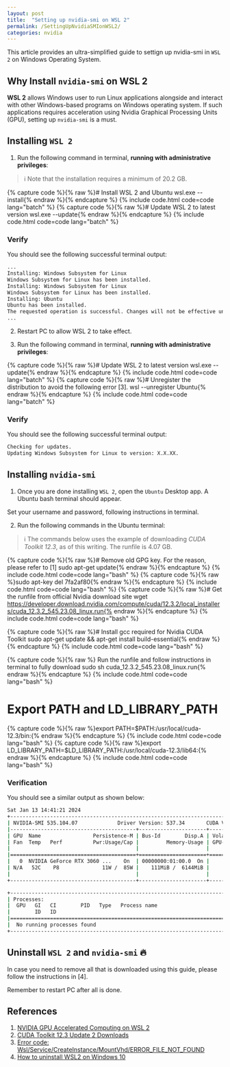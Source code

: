 ```yaml
---
layout: post
title:  "Setting up nvidia-smi on WSL 2"
permalink: /SettingUpNvidiaSMIonWSL2/
categories: nvidia
---
```



This article provides an ultra-simplified guide to settign up nvidia-smi in `WSL 2` on Windows Operating System.

## **Why Install `nvidia-smi` on WSL 2**

**WSL 2** allows Windows user to run Linux applications alongside and interact with other Windows-based programs on Windows operating system. If such applications requires acceleration using Nvidia Graphical Processing Units (GPU), setting up `nvidia-smi` is a must.

## **Installing `WSL 2`**

1. Run the following command in terminal, **running with administrative privileges**:

> ℹ️ Note that the installation requires a minimum of 20.2 GB.

{% capture code %}{% raw %}# Install WSL 2 and Ubuntu
wsl.exe --install{% endraw %}{% endcapture %} {% include code.html code=code lang="batch" %}
{% capture code %}{% raw %}# Update WSL 2 to latest version
wsl.exe --update{% endraw %}{% endcapture %} {% include code.html code=code lang="batch" %}

### **Verify**
You should see the following successful terminal output:

```bash
...
Installing: Windows Subsystem for Linux
Windows Subsystem for Linux has been installed.
Installing: Windows Subsystem for Linux
Windows Subsystem for Linux has been installed.
Installing: Ubuntu
Ubuntu has been installed.
The requested operation is successful. Changes will not be effective until the system is rebooted. 
...
```

2. Restart PC to allow WSL 2 to take effect.

3. Run the following command in terminal, **running with administrative privileges**:

{% capture code %}{% raw %}# Update WSL 2 to latest version
wsl.exe --update{% endraw %}{% endcapture %} {% include code.html code=code lang="batch" %}
{% capture code %}{% raw %}# Unregister the distribution to avoid the following error [3].
wsl --unregister Ubuntu{% endraw %}{% endcapture %} {% include code.html code=code lang="batch" %}

### **Verify**
You should see the following successful terminal output:

```bash
Checking for updates.
Updating Windows Subsystem for Linux to version: X.X.XX.
```

## **Installing `nvidia-smi`**

1. Once you are done installing `WSL 2`, open the `Ubuntu` Desktop app. A Ubuntu bash terminal should appear.

Set your username and password, following instructions in terminal.

2. Run the following commands in the Ubuntu terminal:

> ℹ️ The commands below uses the example of downloading *CUDA Toolkit 12.3*, as of this writing. The runfile is 4.07 GB.

{% capture code %}{% raw %}# Remove old GPG key. For the reason, please refer to [1]
sudo apt-get update{% endraw %}{% endcapture %} {% include code.html code=code lang="bash" %}
{% capture code %}{% raw %}sudo apt-key del 7fa2af80{% endraw %}{% endcapture %} {% include code.html code=code lang="bash" %}
{% capture code %}{% raw %}# Get the runfile from official Nvidia download site
wget https://developer.download.nvidia.com/compute/cuda/12.3.2/local_installers/cuda_12.3.2_545.23.08_linux.run{% endraw %}{% endcapture %} {% include code.html code=code lang="bash" %}

{% capture code %}{% raw %}# Install gcc required for Nvidia CUDA Toolkit
sudo apt-get update && apt-get install build-essential{% endraw %}{% endcapture %} {% include code.html code=code lang="bash" %}

{% capture code %}{% raw %} Run the runfile and follow instructions in terminal to fully download
sudo sh cuda_12.3.2_545.23.08_linux.run{% endraw %}{% endcapture %} {% include code.html code=code lang="bash" %}

# Export PATH and LD_LIBRARY_PATH
{% capture code %}{% raw %}export PATH=$PATH:/usr/local/cuda-12.3/bin:{% endraw %}{% endcapture %} {% include code.html code=code lang="bash" %}
{% capture code %}{% raw %}export LD_LIBRARY_PATH=$LD_LIBRARY_PATH:/usr/local/cuda-12.3/lib64:{% endraw %}{% endcapture %} {% include code.html code=code lang="bash" %}

### **Verification**
You should see a similar output as shown below:

```bash
Sat Jan 13 14:41:21 2024
+---------------------------------------------------------------------------------------+
| NVIDIA-SMI 535.104.07             Driver Version: 537.34       CUDA Version: 12.2     |
|-----------------------------------------+----------------------+----------------------+
| GPU  Name                 Persistence-M | Bus-Id        Disp.A | Volatile Uncorr. ECC |
| Fan  Temp   Perf          Pwr:Usage/Cap |         Memory-Usage | GPU-Util  Compute M. |
|                                         |                      |               MIG M. |
|=========================================+======================+======================|
|   0  NVIDIA GeForce RTX 3060 ...    On  | 00000000:01:00.0  On |                  N/A |
| N/A   52C    P8              11W /  85W |    111MiB /  6144MiB |      1%      Default |
|                                         |                      |                  N/A |
+-----------------------------------------+----------------------+----------------------+

+---------------------------------------------------------------------------------------+
| Processes:                                                                            |
|  GPU   GI   CI        PID   Type   Process name                            GPU Memory |
|        ID   ID                                                             Usage      |
|=======================================================================================|
|  No running processes found                                                           |
+---------------------------------------------------------------------------------------+
```

## **Uninstall `WSL 2` and `nvidia-smi`** :fire:

In case you need to remove all that is downloaded using this guide, please follow the instructions in [4].

Remember to restart PC after all is done.

## **References**
1. [NVIDIA GPU Accelerated Computing on WSL 2](https://docs.nvidia.com/cuda/wsl-user-guide/index.html)
2. [CUDA Toolkit 12.3 Update 2 Downloads](https://developer.nvidia.com/cuda-downloads?target_os=Linux&target_arch=x86_64&Distribution=WSL-Ubuntu&target_version=2.0&target_type=runfile_local)
3. [Error code: Wsl/Service/CreateInstance/MountVhd/ERROR_FILE_NOT_FOUND](https://superuser.com/questions/1758361/error-code-wsl-service-createinstance-mountvhd-error-file-not-found)
4. [How to uninstall WSL2 on Windows 10](https://pureinfotech.com/uninstall-wsl2-windows-10/)